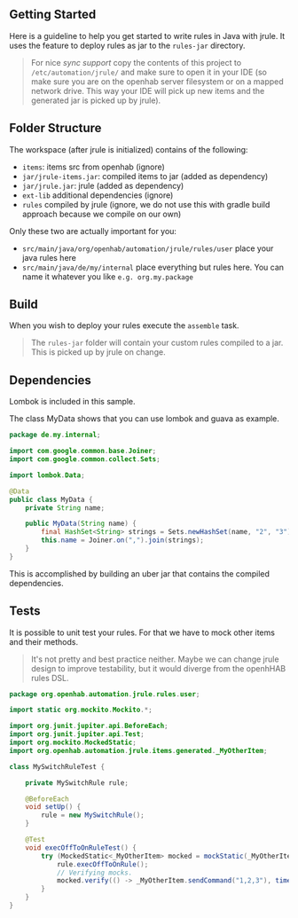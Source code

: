 ## Getting Started

Here is a guideline to help you get started to write rules in Java with jrule. It uses the feature to deploy rules as jar to the `rules-jar` directory.

> For nice *sync support* copy the contents of this project to `/etc/automation/jrule/` and make sure to open it in your IDE (so make sure you are on the openhab
> server filesystem or on a mapped network drive. This way your IDE will pick up new items and the generated jar is picked up by jrule).

## Folder Structure

The workspace (after jrule is initialized) contains of the following:

- `items`: items src from openhab (ignore)
- `jar/jrule-items.jar`: compiled items to jar (added as dependency)
- `jar/jrule.jar`: jrule (added as dependency)
- `ext-lib` additional dependencies (ignore)
- `rules` compiled by jrule (ignore, we do not use this with gradle build approach because we compile on our own)

Only these two are actually important for you: 
- `src/main/java/org/openhab/automation/jrule/rules/user` place your java rules here
- `src/main/java/de/my/internal` place everything but rules here. You can name it whatever you like `e.g. org.my.package`

## Build
When you wish to deploy your rules execute the `assemble` task.

> The `rules-jar` folder will contain your custom rules compiled to a jar. This is picked up by jrule on change.

## Dependencies

Lombok is included in this sample. 

The class MyData shows that you can use lombok and guava as example.
```java
package de.my.internal;

import com.google.common.base.Joiner;
import com.google.common.collect.Sets;

import lombok.Data;

@Data
public class MyData {
	private String name;

	public MyData(String name) {
		final HashSet<String> strings = Sets.newHashSet(name, "2", "3");
		this.name = Joiner.on(",").join(strings);
	}
}
```

This is accomplished by building an uber jar that contains the compiled dependencies.

## Tests

It is possible to unit test your rules. For that we have to mock other items and their methods.
> It's not pretty and best practice neither. Maybe we can change jrule design to improve testability, but it would diverge from the openhHAB rules DSL.

```java
package org.openhab.automation.jrule.rules.user;

import static org.mockito.Mockito.*;

import org.junit.jupiter.api.BeforeEach;
import org.junit.jupiter.api.Test;
import org.mockito.MockedStatic;
import org.openhab.automation.jrule.items.generated._MyOtherItem;

class MySwitchRuleTest {

	private MySwitchRule rule;

	@BeforeEach
	void setUp() {
		rule = new MySwitchRule();
	}

	@Test
	void execOffToOnRuleTest() {
		try (MockedStatic<_MyOtherItem> mocked = mockStatic(_MyOtherItem.class)) {
			rule.execOffToOnRule();
			// Verifying mocks.
			mocked.verify(() -> _MyOtherItem.sendCommand("1,2,3"), times(1));
		}
	}
}
```
